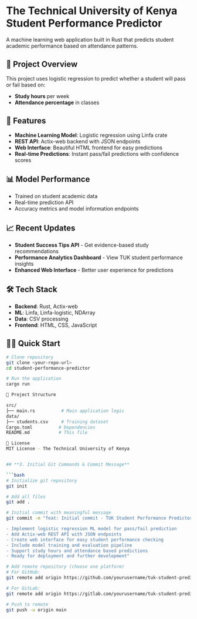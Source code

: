 # The Technical University of Kenya Student Performance Predictor

A machine learning web application built in Rust that predicts student academic performance based on attendance patterns.

## 🎯 Project Overview

This project uses logistic regression to predict whether a student will pass or fail based on:
- **Study hours** per week
- **Attendance percentage** in classes

## 🚀 Features

- **Machine Learning Model**: Logistic regression using Linfa crate
- **REST API**: Actix-web backend with JSON endpoints  
- **Web Interface**: Beautiful HTML frontend for easy predictions
- **Real-time Predictions**: Instant pass/fail predictions with confidence scores

## 📊 Model Performance

- Trained on student academic data
- Real-time prediction API
- Accuracy metrics and model information endpoints

## 📈 Recent Updates

- **Student Success Tips API** - Get evidence-based study recommendations
- **Performance Analytics Dashboard** - View TUK student performance insights
- **Enhanced Web Interface** - Better user experience for predictions
## 🛠️ Tech Stack

- **Backend**: Rust, Actix-web
- **ML**: Linfa, Linfa-logistic, NDArray
- **Data**: CSV processing
- **Frontend**: HTML, CSS, JavaScript

## 🏃‍♂️ Quick Start

```bash
# Clone repository
git clone <your-repo-url>
cd student-performance-predictor

# Run the application
cargo run

📁 Project Structure

src/
├── main.rs          # Main application logic
data/
├── students.csv     # Training dataset
Cargo.toml          # Dependencies
README.md           # This file

📝 License
MIT License - The Technical University of Kenya


## **3. Initial Git Commands & Commit Message**

```bash
# Initialize git repository
git init

# Add all files
git add .

# Initial commit with meaningful message
git commit -m "feat: Initial commit - TUK Student Performance Predictor

- Implement logistic regression ML model for pass/fail prediction
- Add Actix-web REST API with JSON endpoints  
- Create web interface for easy student performance checking
- Include model training and evaluation pipeline
- Support study hours and attendance based predictions
- Ready for deployment and further development"

# Add remote repository (choose one platform)
# For GitHub:
git remote add origin https://github.com/yourusername/tuk-student-predictor.git

# For GitLab:
git remote add origin https://gitlab.com/yourusername/tuk-student-predictor.git

# Push to remote
git push -u origin main